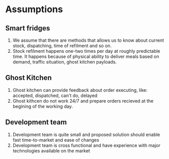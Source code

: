 # Assumptions

## Smart fridges

1. We assume that there are methods that allows us to know about current stock, dispatching, time of refilment and so on. 
2. Stock refilment happens one-two times per day at roughly predictable time. It happens because of physical ability to deliver meals based on demand, traffic situation, ghost kitchen payloads. 

## Ghost Kitchen 

1. Ghost kitchen can provide feedback about order executing, like: accepted, dispatched, can't do, delayed
2. Ghost kithcen do not work 24/7 and prepare orders recieved at the begining of the working day. 

## Development team

1. Development team is quite small and proposed solution should enable fast time-to-market and ease of changes 
2. Development team is cross functional and have experience with major technologies available on the market
